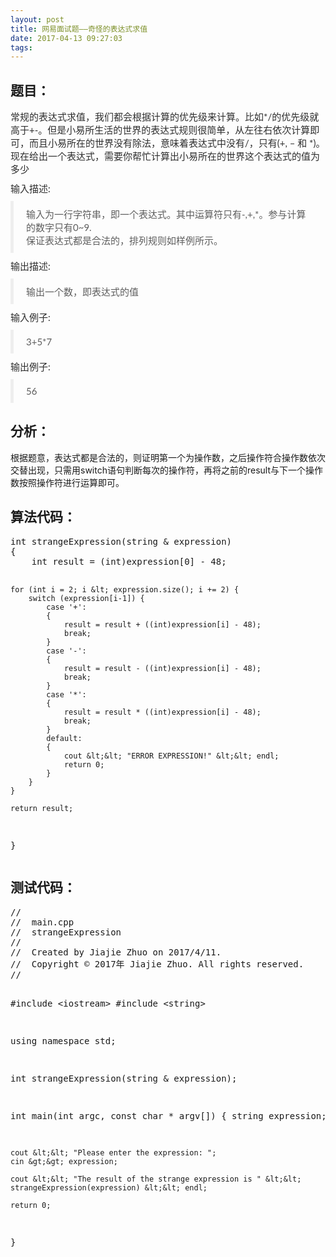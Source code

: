 ```yaml
---
layout: post
title: 网易面试题——奇怪的表达式求值
date: 2017-04-13 09:27:03
tags:
---
```



<h2>题目：</h2>
<p style="margin-top:0px;margin-bottom:10px;color:rgb(46,46,46);font-family:'Microsoft YaHei', '宋体', Lato, 'Helvetica Neue', Helvetica, Arial, sans-serif;font-size:15px;">
常规的表达式求值，我们都会根据计算的优先级来计算。比如*/的优先级就高于+-。但是小易所生活的世界的表达式规则很简单，从左往右依次计算即可，而且小易所在的世界没有除法，意味着表达式中没有/，只有(+, – 和 *)。现在给出一个表达式，需要你帮忙计算出小易所在的世界这个表达式的值为多少</p>
<p style="margin-top:0px;margin-bottom:10px;color:rgb(46,46,46);font-family:'Microsoft YaHei', '宋体', Lato, 'Helvetica Neue', Helvetica, Arial, sans-serif;font-size:15px;">
<span>输入描述:</span></p>
<blockquote style="padding:10px 20px;margin:0px 0px 10px;font-size:15px;border-left:5px solid rgb(238,238,238);color:rgb(94,94,94);font-family:'Microsoft YaHei', '宋体', Lato, 'Helvetica Neue', Helvetica, Arial, sans-serif;">
<p style="margin-top:0px;margin-bottom:0px;">输入为一行字符串，即一个表达式。其中运算符只有-,+,*。参与计算的数字只有0~9.<br />
保证表达式都是合法的，排列规则如样例所示。</p>
</blockquote>
<p style="margin-top:0px;margin-bottom:10px;color:rgb(46,46,46);font-family:'Microsoft YaHei', '宋体', Lato, 'Helvetica Neue', Helvetica, Arial, sans-serif;font-size:15px;">
<span>输出描述:</span></p>
<blockquote style="padding:10px 20px;margin:0px 0px 10px;font-size:15px;border-left:5px solid rgb(238,238,238);color:rgb(94,94,94);font-family:'Microsoft YaHei', '宋体', Lato, 'Helvetica Neue', Helvetica, Arial, sans-serif;">
<p style="margin-top:0px;margin-bottom:0px;">输出一个数，即表达式的值</p>
</blockquote>
<p style="margin-top:0px;margin-bottom:10px;color:rgb(46,46,46);font-family:'Microsoft YaHei', '宋体', Lato, 'Helvetica Neue', Helvetica, Arial, sans-serif;font-size:15px;">
<span>输入例子:</span></p>
<blockquote style="padding:10px 20px;margin:0px 0px 10px;font-size:15px;border-left:5px solid rgb(238,238,238);color:rgb(94,94,94);font-family:'Microsoft YaHei', '宋体', Lato, 'Helvetica Neue', Helvetica, Arial, sans-serif;">
<p style="margin-top:0px;margin-bottom:0px;">3+5*7</p>
</blockquote>
<p style="margin-top:0px;margin-bottom:10px;color:rgb(46,46,46);font-family:'Microsoft YaHei', '宋体', Lato, 'Helvetica Neue', Helvetica, Arial, sans-serif;font-size:15px;">
<span>输出例子:</span></p>
<blockquote style="padding:10px 20px;margin:0px 0px 10px;font-size:15px;border-left:5px solid rgb(238,238,238);color:rgb(94,94,94);font-family:'Microsoft YaHei', '宋体', Lato, 'Helvetica Neue', Helvetica, Arial, sans-serif;">
<p style="margin-top:0px;margin-bottom:0px;">56</p>
</blockquote>
<h2>分析：</h2>
<p>根据题意，表达式都是合法的，则证明第一个为操作数，之后操作符合操作数依次交替出现，只需用switch语句判断每次的操作符，再将之前的result与下一个操作数按照操作符进行运算即可。</p>
<h2>算法代码：</h2>
<p></p><pre class="cpp">int strangeExpression(string &amp; expression)
{
    int result = (int)expression[0] - 48;
    
    for (int i = 2; i &lt; expression.size(); i += 2) {
        switch (expression[i-1]) {
            case '+':
            {
                result = result + ((int)expression[i] - 48);
                break;
            }
            case '-':
            {
                result = result - ((int)expression[i] - 48);
                break;
            }
            case '*':
            {
                result = result * ((int)expression[i] - 48);
                break;
            }
            default:
            {
                cout &lt;&lt; "ERROR EXPRESSION!" &lt;&lt; endl;
                return 0;
            }
        }
    }
    
    return result;
}</pre>
<h2>测试代码：</h2>
<p></p><pre class="cpp">//
//  main.cpp
//  strangeExpression
//
//  Created by Jiajie Zhuo on 2017/4/11.
//  Copyright © 2017年 Jiajie Zhuo. All rights reserved.
//

#include &lt;iostream&gt;
#include &lt;string&gt;

using namespace std;

int strangeExpression(string &amp; expression);

int main(int argc, const char * argv[]) {
    string expression;
    
    cout &lt;&lt; "Please enter the expression: ";
    cin &gt;&gt; expression;
    
    cout &lt;&lt; "The result of the strange expression is " &lt;&lt; strangeExpression(expression) &lt;&lt; endl;
    
    return 0;
}</pre>
